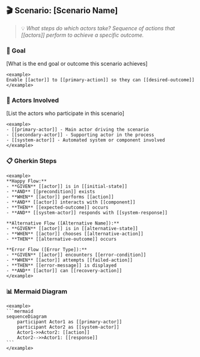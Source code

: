 ## 🎬 Scenario: [Scenario Name]
> 💡 *What steps do which actors take? Sequence of actions that [[actors]] perform to achieve a specific outcome.*

### 🎯 Goal

[What is the end goal or outcome this scenario achieves]

```
<example>
Enable [[actor]] to [[primary-action]] so they can [[desired-outcome]]
</example>
```

### 👥 Actors Involved

[List the actors who participate in this scenario]

```
<example>
- [[primary-actor]] - Main actor driving the scenario
- [[secondary-actor]] - Supporting actor in the process
- [[system-actor]] - Automated system or component involved
</example>
```

### 📋 Gherkin Steps

```
<example>
**Happy Flow:**
- **GIVEN** [[actor]] is in [[initial-state]] 
- **AND** [[precondition]] exists
- **WHEN** [[actor]] performs [[action]]
- **AND** [[actor]] interacts with [[component]]
- **THEN** [[expected-outcome]] occurs
- **AND** [[system-actor]] responds with [[system-response]]

**Alternative Flow ([Alternative Name]):**
- **GIVEN** [[actor]] is in [[alternative-state]]
- **WHEN** [[actor]] chooses [[alternative-action]]
- **THEN** [[alternative-outcome]] occurs

**Error Flow ([Error Type]):**
- **GIVEN** [[actor]] encounters [[error-condition]]
- **WHEN** [[actor]] attempts [[failed-action]]
- **THEN** [[error-message]] is displayed
- **AND** [[actor]] can [[recovery-action]]
</example>
```

### 📊 Mermaid Diagram

``````
<example>
```mermaid
sequenceDiagram
    participant Actor1 as [[primary-actor]]
    participant Actor2 as [[system-actor]]
    Actor1->>Actor2: [[action]]
    Actor2-->>Actor1: [[response]]
```
</example>
``````
